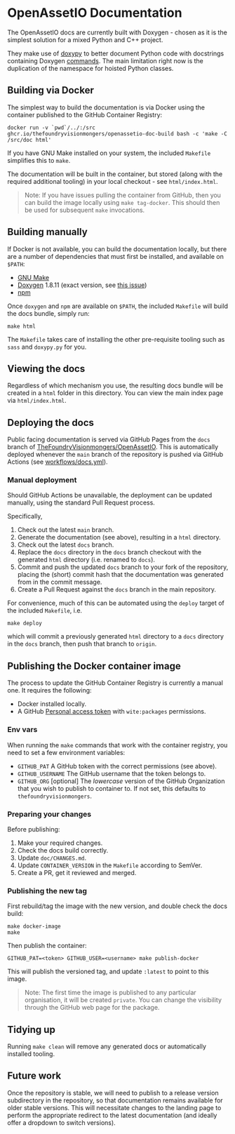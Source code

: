 # OpenAssetIO Documentation

The OpenAssetIO docs are currently built with Doxygen - chosen as it is
the simplest solution for a mixed Python and C++ project.

They make use of [doxypy](https://github.com/0xCAFEBABE/doxypy) to
better document Python code with docstrings containing Doxygen
[commands](https://www.doxygen.nl/manual/commands.html). The main
limitation right now is the duplication of the namespace for hoisted
Python classes.

## Building via Docker

The simplest way to build the documentation is via Docker using the
container published to the GitHub Container Registry:

```
docker run -v `pwd`/../:/src ghcr.io/thefoundryvisionmongers/openassetio-doc-build bash -c 'make -C /src/doc html'
```

If you have GNU Make installed on your system, the included `Makefile`
simplifies this to `make`.

The documentation will be built in the container, but stored (along with
the required additional tooling) in your local checkout - see
`html/index.html`.

> Note: If you have issues pulling the container from GitHub, then you
> can build the image locally using `make tag-docker`. This should then
> be used for subsequent `make` invocations.

## Building manually

If Docker is not available, you can build the documentation locally, but
there are a number of dependencies that must first be installed, and
available on `$PATH`:

-   [GNU Make](https://www.gnu.org/software/make/)
-   [Doxygen](https://www.doxygen.nl) 1.8.11 (exact version, see [this
    issue](https://github.com/doxygen/doxygen/issues/7096))
-   [npm](https://nodejs.org/en/)

Once `doxygen` and `npm` are available on `$PATH`, the included
`Makefile` will build the docs bundle, simply run:

```
make html
```

The `Makefile` takes care of installing the other pre-requisite tooling
such as `sass` and `doxypy.py` for you.

## Viewing the docs

Regardless of which mechanism you use, the resulting docs bundle will be
created in a `html` folder in this directory. You can view the main
index page via `html/index.html`.

## Deploying the docs

Public facing documentation is served via GitHub Pages from the `docs`
branch of [TheFoundryVisionmongers/OpenAssetIO](https://github.com/TheFoundryVisionmongers/OpenAssetIO).
This is automatically deployed whenever the `main` branch of the repository
is pushed via GitHub Actions (see [workflows/docs.yml](../.github/workflows/docs.yml)).

### Manual deployment

Should GitHub Actions be unavailable, the deployment can be updated
manually, using the standard Pull Request process.

Specifically,

1. Check out the latest `main` branch.
2. Generate the documentation (see above), resulting in a `html`
   directory.
3. Check out the latest `docs` branch.
4. Replace the `docs` directory in the `docs` branch checkout with
   the generated `html` directory (i.e. renamed to `docs`).
5. Commit and push the updated `docs` branch to your fork of the
   repository, placing the (short) commit hash that the documentation
   was generated from in the commit message.
6. Create a Pull Request against the `docs` branch in the main
   repository.

For convenience, much of this can be automated using the `deploy`
target of the included `Makefile`, i.e.

```shell
make deploy
```

which will commit a previously generated `html` directory to a `docs`
directory in the `docs` branch, then push that branch to `origin`.

## Publishing the Docker container image

The process to update the GitHub Container Registry is currently a
manual one. It requires the following:

-   Docker installed locally.
-   A GitHub [Personal access token](https://github.com/settings/tokens)
    with `wite:packages` permissions.

### Env vars

When running the `make` commands that work with the container registry,
you need to set a few environment variables:

-   `GITHUB_PAT` A GitHub token with the correct permissions (see above).
-   `GITHUB_USERNAME` The GitHub username that the token belongs to.
-   `GITHUB_ORG` [optional] The _lowercase_ version of the GitHub
    Organization that you wish to publish to container to. If not set,
    this defaults to `thefoundryvisionmongers`.

### Preparing your changes

Before publishing:

1. Make your required changes.
2. Check the docs build correctly.
3. Update `doc/CHANGES.md`.
4. Update `CONTAINER_VERSION` in the `Makefile` according to SemVer.
5. Create a PR, get it reviewed and merged.

### Publishing the new tag

First rebuild/tag the image with the new version, and double check the
docs build:

```shell
make docker-image
make
```

Then publish the container:

```shell
GITHUB_PAT=<token> GITHUB_USER=<username> make publish-docker
```

This will publish the versioned tag, and update `:latest` to point
to this image.

> Note: The first time the image is published to any particular
> organisation, it will be created `private`. You can change the
> visibility through the GitHub web page for the package.

## Tidying up

Running `make clean` will remove any generated docs or automatically
installed tooling.

## Future work

Once the repository is stable, we will need to publish to a release
version subdirectory in the repository, so that documentation remains
available for older stable versions. This will necessitate changes to
the landing page to perform the appropriate redirect to the latest
documentation (and ideally offer a dropdown to switch versions).
